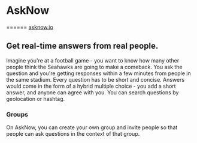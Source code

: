 # AskNow
======
[asknow.io](http://asknow.io)

## Get real-time answers from real people.

Imagine you're at a football game - you want to know how many other people think the Seahawks are going to make a comeback. You ask the question and you're getting responses within a few minutes from people in the same stadium. Every question has to be short and concise. Answers would come in the form of a hybrid multiple choice - you add a short answer, and anyone can agree with you. You can search questions by geolocation or hashtag.

### Groups
On AskNow, you can create your own group and invite people so that people can ask questions in the context of that group.
